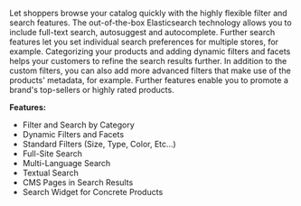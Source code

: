 Let shoppers browse your catalog quickly with the highly flexible filter and search features. The out-of-the-box Elasticsearch technology allows you to include full-text search, autosuggest and autocomplete. Further search features let you set individual search preferences for multiple stores, for example. Categorizing your products and adding dynamic filters and facets helps your customers to refine the search results further. In addition to the custom filters, you can also add more advanced filters that make use of the products' metadata, for example. Further features enable you to promote a brand's top-sellers or highly rated products.

**Features:**

* Filter and Search by Category
* Dynamic Filters and Facets
* Standard Filters (Size, Type, Color, Etc...)
* Full-Site Search
* Multi-Language Search
* Textual Search
* CMS Pages in Search Results
* Search Widget for Concrete Products